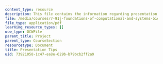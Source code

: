 ```yaml
---
content_type: resource
description: This file contains the information regarding presentation tips.
file: /media/courses/7-91j-foundations-of-computational-and-systems-biology-spring-2014/739210581c47ea8e629bb79bcb2ff2a9_MIT7_91JS14_Present_tips.pdf
file_type: application/pdf
learning_resource_types: []
ocw_type: OCWFile
parent_title: Project
parent_type: CourseSection
resourcetype: Document
title: Presentation Tips
uid: 73921058-1c47-ea8e-629b-b79bcb2ff2a9
---
```

